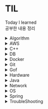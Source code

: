 # TIL
Today I learned  
공부한 내용 정리
<details>
<summary>Algorithm</summary>

<details>
<summary>Category</summary>

- [BackTracking](./Algorithm/Category/BackTracking.md)
- [BFS](./Algorithm/Category/BFS.md)
- [Big-O](./Algorithm/Category/Big-O.md)
- [Binary Search](./Algorithm/Category/BinarySearch.md)
- [Binary Search Tree](./Algorithm/Category/BinarySearchTree.md)
- [Binary Tree](./Algorithm/Category/BinaryTree.md)
- [DFS](./Algorithm/Category/DFS.md)
- [Graph](./Algorithm/Category/Graph.md)
- [Hash Table](./Algorithm/Category/HashTable.md)
- [Linked List](./Algorithm/Category/LinkedList.md)
- [Queue](./Algorithm/Category/Queue.md)
- [Bubblesort](./Algorithm/Category/Sort-Bubblesort.md)
- [Heapsort](./Algorithm/Category/Sort-Heapsort.md)
- [Insertionsort](./Algorithm/Category/Sort-Insertionsort.md)
- [Mergesort](./Algorithm/Category/Sort-Mergesort.md)
- [Quiksort](./Algorithm/Category/Sort-Quiksort.md)
- [Selectionsort](./Algorithm/Category/Sort-Selectionsort.md)
- [Stack](./Algorithm/Category/Stack.md)
</details>

<details>
<summary>CodingTestExcercise</summary>

- [두 큐 합 같게 만들기](./Algorithm/CodingTestExcercise/%EB%91%90%ED%81%90%ED%95%A9%EA%B0%99%EA%B2%8C%EB%A7%8C%EB%93%A4%EA%B8%B0.md)
- [병합 저렬](./Algorithm/CodingTestExcercise/%EB%B3%91%ED%95%A9%EC%A0%95%EB%A0%AC.md)
- [양궁대회](./Algorithm/CodingTestExcercise/%EC%96%91%EA%B6%81%EB%8C%80%ED%9A%8C.md)
- [잃어버린 괄호](./Algorithm/CodingTestExcercise/%EC%9E%83%EC%96%B4%EB%B2%84%EB%A6%B0%20%EA%B4%84%ED%98%B8.md)
- [재귀를 이용한 조합 구현](./Algorithm/CodingTestExcercise/%EC%A1%B0%ED%95%A9.md)
- [피보나치 수열 구현](./Algorithm/CodingTestExcercise/%ED%94%BC%EB%B3%B4%EB%82%98%EC%B9%98%EC%88%98%EC%97%B4.md)
- [k진수 소수 구하기](./Algorithm/CodingTestExcercise/k%EC%A7%84%EC%88%98%EC%86%8C%EC%88%98%EA%B5%AC%ED%95%98%EA%B8%B0.md)
</details>

- [N-Queen](./Algorithm/N_Queen.md)
</details>

<details>
<summary>AWS</summary>

- [AWS](./AWS/AWS.md)
- [S3](./AWS/S3.md)
</details>

<details>
<summary>C++</summary>

- [accumulate function](./C%2B%2B/accumulate.md)
- [assert](./C%2B%2B/assert.md)
- [binary_search](./C%2B%2B/binary_search.md)
- [getline()](./C%2B%2B/getline.md)
- [heapsort](./C%2B%2B/heapsort.md)
- [priority_queue](./C%2B%2B/priority_queue.md)
- [substr function speed](./C%2B%2B/speed_substr.md)
- [split function](./C%2B%2B/split.md)
- [stringstream function](./C%2B%2B/stringstream.md)
</details>

<details>
<summary>DB</summary>

<details>
<summary>SQL</summary>

- [DDL](.DB/SQL/DDL.md)
- [DCL](.DB/SQL/DCL.md)
- [DML](.DB/SQL/DML.md)
</details>

- [Normalization](./DB/Database_Normalization.md)
- [Redis vs RDBMS](./DB/RedisVsRdbms.md)
</details>

<details>
<summary>Docker</summary>

- None
</details>

<details>
<summary>Git</summary>

- [Fetch vs Pull](./Git/Git_Fetch_Pull.md)
- [Issue](./Git/GitHub_Issues.md)
- [MarkDown](./Git/MarkDown-guide.md)
</details>

<details>
<summary>Gof</summary>

- [Builder](./GoF/Builder.md)
- [Singletone](./Gof/Singletone.md)
</details>

<details>
<summary>Hardware</summary>

- [Cache](./Hardware/Cache.md)
</details>

<details>
<summary>Java</summary>

- [Framework & Library](./Java/Framework%26Library.md)
- [Interface Vs Abstract](./Java/InterfaceVsAbstract.md)
- [Lambda Expression](./Java/LambdaExpression.md)
- [Stream](./Java/Stream.md)
- [super](./Java/super.md)
</details>

<details>
<summary>Network</summary>

- [API](./Network/API.md)
- [Cookie & Session](./Network/Cookie_Session.md)
- [CORS](./Network/CORS.md)
- [JWT](./Network/JWT.md)
- [XSS & CSRF](./Network/XSS_CSRF.md)
</details>

<details>
<summary>OS</summary>

- [Questions](./OS/Questions.md)
</details>


<details>
<summary>Spring</summary>

<details>
<summary>Annotations</summary>

- [Annotations](./Spring/Annotations/Annotations.md)
</details>

<details>
<summary>JPA</summary>

- [Jpa Data Delete](./Spring/JPA/Jpa_Data_Delete.md)
- [Jpa Relation](./Spring/JPA/Jpa_Relation.md)
- [JPA](./Spring/JPA/JPA.md)
- [N+1 문제](./Spring/JPA/N%2B1.md)
</details>

<details>
<summary>SpringSecurity</summary>

- [Authentication & Authorization](./Spring/SpringSecurity/Authentication%26Authorization.md)
- [Spring Security Architecture](./Spring/SpringSecurity/SpringSecurityArchitecture.md)
</details>

- [AOP](./Spring/AOP.md)
- [DI](./Spring/DI.md)
- [Mapping Entities to Dtos](./Spring/Mapping_Entity_to_Dto.md)
- [Paging and Infinity Scroll](./Spring/Paging_and_Infinity_Scroll.md)
- [Recursive Relation](./Spring/Recursive_Relation.md)
- [Springboot](./Spring/Spring%26SpringBoot.md)
- [Validation & Error](./Spring/Validation%26ErrorCheck.md)
- [WebSocket Stomp](./Spring/WebSocket_Stomp.md)
</details>

<details>
<summary>TroubleShooting</summary>

- [How To Update Board Files](./TroubleShooting/Board_File_Update.md)
- [Dto DI](./TroubleShooting/Dto_Dependency_Injection_Fail.md)
- [Jpa delte query not being executed](./TroubleShooting/JPA_Delete_Fail.md)
- [Jpa Infinity Loop](./TroubleShooting/JPA_Relation_Infinity_Loop.md)
- [Lazy Exception](./TroubleShooting/Lazy_Exception.md)
- [Multiple Chat Message Error](./TroubleShooting/Multiple_Chat_Error.md)
- [Multiple Content Types in ResponseEntity\<ResponseDto\>](./TroubleShooting/Multiple_Content_Type_in_ResponseDto.md)
- [Recieving Form Data From Controller](./TroubleShooting/Receiving_Form_Data_From_Controller.md)
- [RequestDto Getters and Setters](./TroubleShooting/RequestDto_Getter_Setter.md)
- [C++ sort 함수 compare 오류](./TroubleShooting/sort_compare.md)
- [Stomp Disconnection sessionId](./TroubleShooting/Stomp_Disconnect.md)
- [Test Code "Strict stubbing argument mismatch"](./TroubleShooting/Test_Strict_stubbing_argument_mismatch.md)
- [Websocket and Jwt Authentication](./TroubleShooting/WebSocket_And_Security.md)
</details>
